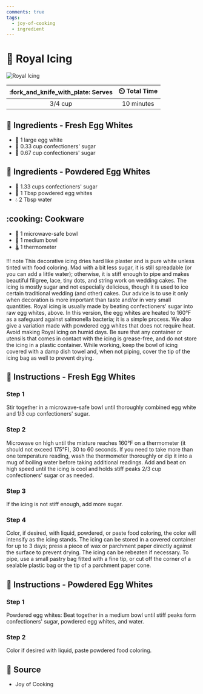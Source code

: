 ```yaml
---
comments: true
tags:
  - joy-of-cooking
  - ingredient
---
```

# :crown: Royal Icing

![Royal Icing](../assets/images/royal-icing.png)

| :fork_and_knife_with_plate: Serves | :timer_clock: Total Time |
|:----------------------------------:|:-----------------------: |
| 3/4 cup | 10 minutes |

## :egg: Ingredients - Fresh Egg Whites

- :egg: 1 large egg white
- :candy: 0.33 cup confectioners' sugar
- :candy: 0.67 cup confectioners' sugar

## :rice: Ingredients - Powdered Egg Whites

- :candy: 1.33 cups confectioners' sugar
- :egg: 1 Tbsp powdered egg whites
- :droplet: 2 Tbsp water

## :cooking: Cookware

- :bowl_with_spoon: 1 microwave-safe bowl
- :bowl_with_spoon: 1 medium bowl
- :thermometer: 1 thermometer

!!! note
    This decorative icing dries hard like plaster and is pure white unless tinted with food coloring. Mad with a bit
    less sugar, it is still spreadable (or you can add a little water); otherwise, it is stiff enough to pipe and makes
    beautiful filigree, lace, tiny dots, and string work on wedding cakes. The icing is mostly sugar and not especially
    delicious, though it is used to ice certain traditional wedding (and other) cakes. Our advice is to use it only
    when decoration is more important than taste and/or in very small quantities. Royal icing is usually made by
    beating confectioners' sugar into raw egg whites, above. In this version, the egg whites are heated to 160°F as a
    safeguard against salmonella bacteria; it is a simple process. We also give a variation made with powdered egg
    whites that does not require heat. Avoid making Royal icing on humid days. Be sure that any container or utensils
    that comes in contact with the icing is grease-free, and do not store the icing in a plastic container. While
    working, keep the bowl of icing covered with a damp dish towel and, when not piping, cover the tip of the icing
    bag as well to prevent drying.

## :egg: Instructions - Fresh Egg Whites

### Step 1

Stir together in a microwave-safe bowl until thoroughly combined egg white and 1/3 cup confectioners' sugar.

### Step 2

Microwave on high until the mixture reaches 160°F on a thermometer (it should not exceed 175°F), 30 to 60 seconds. If
you need to take more than one temperature reading, wash the thermometer thoroughly or dip it into a mug of boiling
water before taking additional readings. Add and beat on high speed until the icing is cool and holds stiff peaks
2/3 cup confectioners' sugar or as needed.

### Step 3

If the icing is not stiff enough, add more sugar.

### Step 4

Color, if desired, with liquid, powdered, or paste food coloring, the color will intensify as the icing stands. The
icing can be stored in a covered container for up to 3 days; press a piece of wax or parchment paper directly against
the surface to prevent drying. The icing can be rebeaten if necessary. To pipe, use a small pastry bag fitted with a
fine tip, or cut off the corner of a sealable plastic bag or the tip of a parchment paper cone.

## :rice: Instructions - Powdered Egg Whites

### Step 1

Powdered egg whites: Beat together in a medium bowl until stiff peaks form confectioners' sugar, powdered egg whites,
and water.

### Step 2

Color if desired with liquid, paste powdered food coloring.

## :link: Source

- Joy of Cooking
